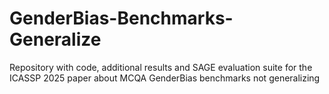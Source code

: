 # GenderBias-Benchmarks-Generalize
Repository with code, additional results and SAGE evaluation suite for the ICASSP 2025 paper about MCQA GenderBias benchmarks not generalizing
